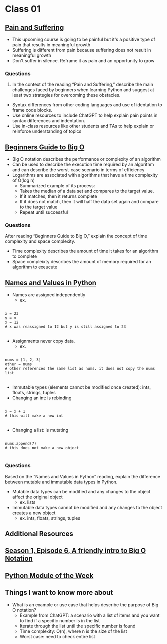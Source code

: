 # Class 01

## [Pain and Suffering](https://codefellows.github.io/code-401-python-guide/curriculum/class-01/notes/pain_suffering)
- This upcoming course is going to be painful but it's a positive type of pain that results in meaningful growth
- Suffering is different from pain because suffering does not result in meaningful growth
- Don't suffer in silence. Reframe it as pain and an opportunity to grow

### Questions
1. In the context of the reading “Pain and Suffering,” describe the main challenges faced by beginners when learning Python and suggest at least two strategies for overcoming these obstacles.
- Syntax differences from other coding languages and use of identation to frame code blocks.
- Use online resources to include ChatGPT to help explain pain points in syntax differences and indentation.
- Use in-class resources like other students and TAs to help explain or reinforce understanding of topics

## [Beginners Guide to Big O](https://robbell.io/2009/06/a-beginners-guide-to-big-o-notation)
- Big O notation describes the performance or complexity of an algorithm
- Can be used to describe the execution time required by an algorithm and can describe the worst-case scenario in terms of efficiency
- Logarithms are associated with algorithms that have a time complexity of O(log n)
    - Summarized example of its process:
    - Takes the median of a data set and compares to the target value.
    - If it matches, then it returns complete
    - If it does not match, then it will half the data set again and compare to the target value
    - Repeat until successful

### Questions
After reading “Beginners Guide to Big O,” explain the concept of time complexity and space complexity.
- Time complexity describes the amount of time it takes for an algorithm to complete 
- Space compleixty describes the amount of memory required for an algorithm to exeucute

## [Names and Values in Python](https://www.youtube.com/watch?v=_AEJHKGk9ns)
- Names are assigned independently
    - ex.
<pre>
<code>
x = 23
y = x
x = 12
# x was reassigned to 12 but y is still assigned to 23
</code>
</pre>
- Assignments never copy data.
    - ex. 
<pre>
<code>
nums = [1, 2, 3]
other = nums
# other references the same list as nums. it does not copy the nums list
</code>
</pre>
- Immutable types (elements cannot be modified once created): ints, floats, strings, tuples
- Changing an int: is rebinding
<pre>
<code>
x = x + 1 
# this will make a new int
</code>
</pre>
- Changing a list: is mutating
<pre>
<code>
nums.append(7)
# this does not make a new object
</code>
</pre>
### Questions
Based on the “Names and Values in Python” reading, explain the difference between mutable and immutable data types in Python.
- Mutable data types can be modified and any changes to the object affect the original object
    - ex. lists
- Immutable data types cannot be modified and any changes to the object creates a new object
    - ex. ints, floats, strings, tuples

## Additional Resources

## [Season 1, Episode 6, A friendly intro to Big O Notation](https://www.codenewbie.org/basecs/8)

## [Python Module of the Week](https://pymotw.com/3/index.html)

## Things I want to know more about

- What is an example or use case that helps describe the purpose of Big O notation?
    - Example from ChatGPT: a scenario with a list of items and you want to find if a specific number is in the list
    - Iterate through the list until the specific number is found
    - Time complexity: O(n), where n is the size of the list
    - Worst case: need to check entire list